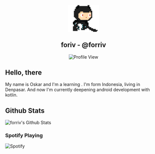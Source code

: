 <p align="center">
 <img width="100px" src="https://github.com/hendrasob/hendrasob/blob/master/assets/github.gif" align="center" alt="Hendrasob's GitHub Readme" />
 <h2 align="center">foriv - @forriv</h2>
</p>

<p align="center">
<img alt="Profile View" src="https://gpvc.arturio.dev/forriv" />
</p>

## Hello, there
My name is Oskar and I'm a learning . I'm form Indonesia, living in Denpasar. And now I'm currently deepening android development with kotlin.

## Github Stats
<img alt="forriv's Github Stats" src="https://github-readme-stats.vercel.app/api?username=forriv&show_icons=true&count_private=true&theme=radical&hide_border=true&bg_color=0D1117" />

### Spotify Playing
<img alt="Spotify" src="https://spotify-github-profile.vercel.app/api/view?uid=cy1sp4uz3jlaefmgnjcu8l0lu&cover_image=true&theme=default)](https://github.com/kittinan/spotify-github-profile" />

